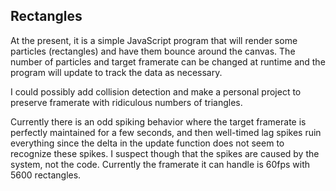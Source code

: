 Rectangles
----------

At the present, it is a simple JavaScript program that will render
some particles (rectangles) and have them bounce around the canvas.
The number of particles and target framerate can be changed at runtime
and the program will update to track the data as necessary.

I could possibly add collision detection and make a personal project to preserve framerate with ridiculous numbers of triangles.

Currently there is an odd spiking behavior where the target framerate is 
perfectly maintained for a few seconds, and then well-timed lag spikes ruin
everything since the delta in the update function does not seem to recognize
these spikes. I suspect though that the spikes are caused by the system, not
the code. Currently the framerate it can handle is 60fps with 5600 rectangles.